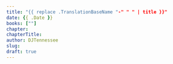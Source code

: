 ```yaml
---
title: "{{ replace .TranslationBaseName "-" " " | title }}"
date: {{ .Date }}
books: [""]
chapter: 
chapterTitle: 
author: DJTennessee
slug: 
draft: true
---
```




<!--more-->